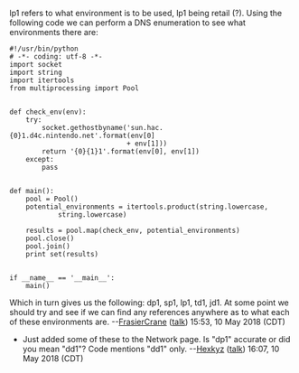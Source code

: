 lp1 refers to what environment is to be used, lp1 being retail (?).
Using the following code we can perform a DNS enumeration to see what
environments there are:

    #!/usr/bin/python
    # -*- coding: utf-8 -*-
    import socket
    import string
    import itertools
    from multiprocessing import Pool
    
    
    def check_env(env):
        try:
            socket.gethostbyname('sun.hac.{0}1.d4c.nintendo.net'.format(env[0]
                                 + env[1]))
            return '{0}{1}1'.format(env[0], env[1])
        except:
            pass
    
    
    def main():
        pool = Pool()
        potential_environments = itertools.product(string.lowercase,
                string.lowercase)
    
        results = pool.map(check_env, potential_environments)
        pool.close()
        pool.join()
        print set(results)
    
    
    if __name__ == '__main__':
        main()

Which in turn gives us the following: dp1, sp1, lp1, td1, jd1. At some
point we should try and see if we can find any references anywhere as to
what each of these environments are.
--[FrasierCrane](User:FrasierCrane "wikilink")
([talk](User%20talk:FrasierCrane.md "wikilink")) 15:53, 10 May 2018
(CDT)

  -   
    Just added some of these to the Network page. Is "dp1" accurate or
    did you mean "dd1"? Code mentions "dd1" only.
    --[Hexkyz](User:Hexkyz "wikilink")
    ([talk](User%20talk:Hexkyz.md "wikilink")) 16:07, 10 May 2018 (CDT)

